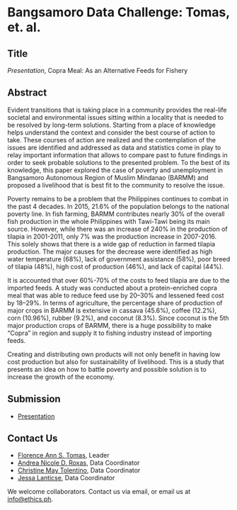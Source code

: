 # Bangsamoro Data Challenge: Tomas, et. al.  

## Title

*Presentation*, Copra Meal: As an Alternative Feeds for Fishery

## Abstract

Evident transitions that is taking place in a community provides the real-life societal and environmental issues sitting within a locality that is needed to be resolved by long-term solutions. Starting from a place of knowledge helps understand the context and consider the best course of action to take. These courses of action are realized and the contemplation of the issues are identified and addressed as data and statistics come in play to relay important information that allows to compare past to future findings in order to seek probable solutions to the presented problem. To the best of its knowledge, this paper explored the case of poverty and unemployment in Bangsamoro Autonomous Region of Muslim Mindanao (BARMM) and proposed a livelihood that is best fit to the community to resolve the issue.

Poverty remains to be a problem that the Philippines continues to combat in the past 4 decades. In 2015, 21.6% of the population belongs to the national poverty line. In fish farming, BARMM contributes nearly 30% of the overall fish production in the whole Philippines with Tawi-Tawi being its main source. However, while there was an increase of 240% in the production of tilapia in 2001-2011, only 7% was the production increase in 2007-2016. This solely shows that there is a wide gap of reduction in farmed tilapia production. The major causes for the decrease were identified as high water temperature (68%), lack of government assistance (58%), poor breed of tilapia (48%), high cost of production (46%), and lack of capital (44%).

It is accounted that over 60%-70% of the costs to feed tilapia are due to the imported feeds. A study was conducted about a protein-enriched copra meal that was able to reduce feed use by 20–30% and lessened feed cost by 18–29%. In terms of agriculture, the percentage share of production of major crops in BARMM is extensive in cassava (45.6%), coffee (12.2%), corn (10.96%), rubber (9.2%), and coconut (8.3%). Since coconut is the 5th major production crops of BARMM, there is a huge possibility to make “Copra” in region and supply it to fishing industry instead of importing feeds.

Creating and distributing own products will not only benefit in having low cost production but also for sustainability of livelihood. This is a study that presents an idea on how to battle poverty and possible solution is to increase the growth of the economy.

## Submission

* [Presentation](https://github.com/ethicsph/bangsamoro-data-challenge/blob/master/tomas-et-al/Copra%20Meal%20As%20an%20Alternative%20Feeds%20for%20Fishery%20-%20LPU%20LAGUNA%20TEAM%203.pdf)

## Contact Us

* [Florence Ann S. Tomas](mailto:florence.tomas09@gmail.com), Leader
* [Andrea Nicole D. Roxas](mailto:andreanicole.roxas@gmail.com), Data Coordinator
* [Christine May Tolentino](mailto:tinmaytolentino@gmail.com), Data Coordinator
* [Jessa Lanticse](mailto:jessalanticse1400@gmail.com), Data Coordinator

We welcome collaborators. Contact us via email, or email us at info@ethics.ph.